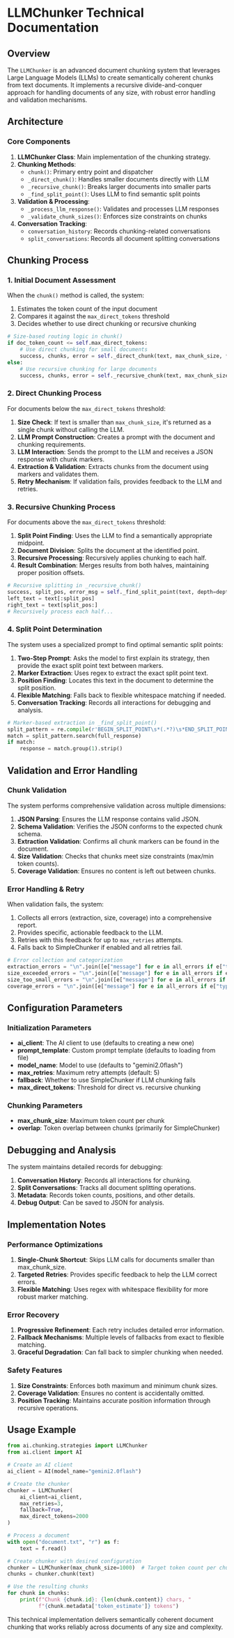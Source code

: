 # LLMChunker Technical Documentation

## Overview

The `LLMChunker` is an advanced document chunking system that leverages Large Language Models (LLMs) to create semantically coherent chunks from text documents. It implements a recursive divide-and-conquer approach for handling documents of any size, with robust error handling and validation mechanisms.

## Architecture

### Core Components

1. **LLMChunker Class**: Main implementation of the chunking strategy.
2. **Chunking Methods**:
   - `chunk()`: Primary entry point and dispatcher
   - `_direct_chunk()`: Handles smaller documents directly with LLM
   - `_recursive_chunk()`: Breaks larger documents into smaller parts
   - `_find_split_point()`: Uses LLM to find semantic split points
3. **Validation & Processing**:
   - `_process_llm_response()`: Validates and processes LLM responses
   - `_validate_chunk_sizes()`: Enforces size constraints on chunks
4. **Conversation Tracking**:
   - `conversation_history`: Records chunking-related conversations
   - `split_conversations`: Records all document splitting conversations

## Chunking Process

### 1. Initial Document Assessment

When the `chunk()` method is called, the system:
1. Estimates the token count of the input document
2. Compares it against the `max_direct_tokens` threshold
3. Decides whether to use direct chunking or recursive chunking

```python
# Size-based routing logic in chunk()
if doc_token_count <= self.max_direct_tokens:
    # Use direct chunking for small documents
    success, chunks, error = self._direct_chunk(text, max_chunk_size, **kwargs)
else:
    # Use recursive chunking for large documents
    success, chunks, error = self._recursive_chunk(text, max_chunk_size, **kwargs)
```

### 2. Direct Chunking Process

For documents below the `max_direct_tokens` threshold:

1. **Size Check**: If text is smaller than `max_chunk_size`, it's returned as a single chunk without calling the LLM.
2. **LLM Prompt Construction**: Creates a prompt with the document and chunking requirements.
3. **LLM Interaction**: Sends the prompt to the LLM and receives a JSON response with chunk markers.
4. **Extraction & Validation**: Extracts chunks from the document using markers and validates them.
5. **Retry Mechanism**: If validation fails, provides feedback to the LLM and retries.

### 3. Recursive Chunking Process

For documents above the `max_direct_tokens` threshold:

1. **Split Point Finding**: Uses the LLM to find a semantically appropriate midpoint.
2. **Document Division**: Splits the document at the identified point.
3. **Recursive Processing**: Recursively applies chunking to each half.
4. **Result Combination**: Merges results from both halves, maintaining proper position offsets.

```python
# Recursive splitting in _recursive_chunk()
success, split_pos, error_msg = self._find_split_point(text, depth=depth, part=part_description)
left_text = text[:split_pos]
right_text = text[split_pos:]
# Recursively process each half...
```

### 4. Split Point Determination

The system uses a specialized prompt to find optimal semantic split points:

1. **Two-Step Prompt**: Asks the model to first explain its strategy, then provide the exact split point text between markers.
2. **Marker Extraction**: Uses regex to extract the exact split point text.
3. **Position Finding**: Locates this text in the document to determine the split position.
4. **Flexible Matching**: Falls back to flexible whitespace matching if needed.
5. **Conversation Tracking**: Records all interactions for debugging and analysis.

```python
# Marker-based extraction in _find_split_point()
split_pattern = re.compile(r'BEGIN_SPLIT_POINT\s*(.*?)\s*END_SPLIT_POINT', re.DOTALL)
match = split_pattern.search(full_response)
if match:
    response = match.group(1).strip()
```

## Validation and Error Handling

### Chunk Validation

The system performs comprehensive validation across multiple dimensions:

1. **JSON Parsing**: Ensures the LLM response contains valid JSON.
2. **Schema Validation**: Verifies the JSON conforms to the expected chunk schema.
3. **Extraction Validation**: Confirms all chunk markers can be found in the document.
4. **Size Validation**: Checks that chunks meet size constraints (max/min token counts).
5. **Coverage Validation**: Ensures no content is left out between chunks.

### Error Handling & Retry

When validation fails, the system:

1. Collects all errors (extraction, size, coverage) into a comprehensive report.
2. Provides specific, actionable feedback to the LLM.
3. Retries with this feedback for up to `max_retries` attempts.
4. Falls back to SimpleChunker if enabled and all retries fail.

```python
# Error collection and categorization
extraction_errors = "\n".join([e["message"] for e in all_errors if e["type"] == "extraction_failed"])
size_exceeded_errors = "\n".join([e["message"] for e in all_errors if e["type"] == "size_exceeded"])
size_too_small_errors = "\n".join([e["message"] for e in all_errors if e["type"] == "size_too_small"])
coverage_errors = "\n".join([e["message"] for e in all_errors if e["type"] == "coverage_incomplete"])
```

## Configuration Parameters

### Initialization Parameters

- **ai_client**: The AI client to use (defaults to creating a new one)
- **prompt_template**: Custom prompt template (defaults to loading from file)
- **model_name**: Model to use (defaults to "gemini2.0flash")
- **max_retries**: Maximum retry attempts (default: 5)
- **fallback**: Whether to use SimpleChunker if LLM chunking fails
- **max_direct_tokens**: Threshold for direct vs. recursive chunking

### Chunking Parameters

- **max_chunk_size**: Maximum token count per chunk
- **overlap**: Token overlap between chunks (primarily for SimpleChunker)

## Debugging and Analysis

The system maintains detailed records for debugging:

1. **Conversation History**: Records all interactions for chunking.
2. **Split Conversations**: Tracks all document splitting operations.
3. **Metadata**: Records token counts, positions, and other details.
4. **Debug Output**: Can be saved to JSON for analysis.

## Implementation Notes

### Performance Optimizations

1. **Single-Chunk Shortcut**: Skips LLM calls for documents smaller than max_chunk_size.
2. **Targeted Retries**: Provides specific feedback to help the LLM correct errors.
3. **Flexible Matching**: Uses regex with whitespace flexibility for more robust marker matching.

### Error Recovery

1. **Progressive Refinement**: Each retry includes detailed error information.
2. **Fallback Mechanisms**: Multiple levels of fallbacks from exact to flexible matching.
3. **Graceful Degradation**: Can fall back to simpler chunking when needed.

### Safety Features

1. **Size Constraints**: Enforces both maximum and minimum chunk sizes.
2. **Coverage Validation**: Ensures no content is accidentally omitted.
3. **Position Tracking**: Maintains accurate position information through recursive operations.

## Usage Example

```python
from ai.chunking.strategies import LLMChunker
from ai.client import AI

# Create an AI client
ai_client = AI(model_name="gemini2.0flash")

# Create the chunker
chunker = LLMChunker(
    ai_client=ai_client,
    max_retries=3,
    fallback=True,
    max_direct_tokens=2000
)

# Process a document
with open("document.txt", "r") as f:
    text = f.read()

# Create chunker with desired configuration
chunker = LLMChunker(max_chunk_size=1000)  # Target token count per chunk
chunks = chunker.chunk(text)

# Use the resulting chunks
for chunk in chunks:
    print(f"Chunk {chunk.id}: {len(chunk.content)} chars, "
          f"{chunk.metadata['token_estimate']} tokens")
```

This technical implementation delivers semantically coherent document chunking that works reliably across documents of any size and complexity. 